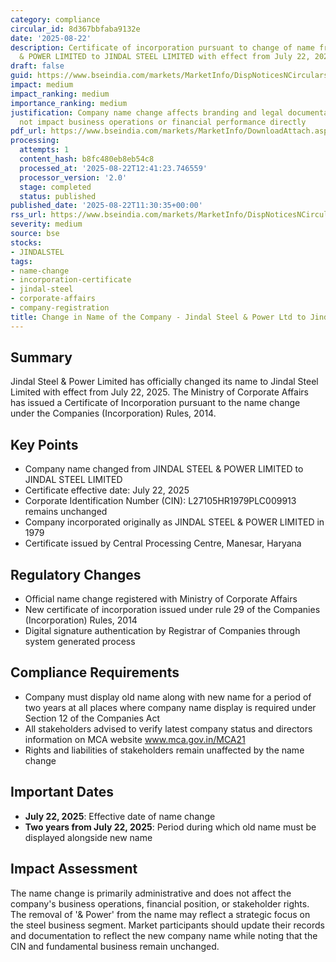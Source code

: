 ```yaml
---
category: compliance
circular_id: 8d367bbfaba9132e
date: '2025-08-22'
description: Certificate of incorporation pursuant to change of name from JINDAL STEEL
  & POWER LIMITED to JINDAL STEEL LIMITED with effect from July 22, 2025.
draft: false
guid: https://www.bseindia.com/markets/MarketInfo/DispNoticesNCirculars.aspx?Noticeid={B8D1D1E0-5D7C-494C-A8B6-753BED35CFE8}&noticeno=20250822-19&dt=08/22/2025&icount=19&totcount=29&flag=0
impact: medium
impact_ranking: medium
importance_ranking: medium
justification: Company name change affects branding and legal documentation but does
  not impact business operations or financial performance directly
pdf_url: https://www.bseindia.com/markets/MarketInfo/DownloadAttach.aspx?id=20250822-19&attachedId=bc027a25-eb6d-415d-91b1-f0f5acc7c30c
processing:
  attempts: 1
  content_hash: b8fc480eb8eb54c8
  processed_at: '2025-08-22T12:41:23.746559'
  processor_version: '2.0'
  stage: completed
  status: published
published_date: '2025-08-22T11:30:35+00:00'
rss_url: https://www.bseindia.com/markets/MarketInfo/DispNoticesNCirculars.aspx?Noticeid={B8D1D1E0-5D7C-494C-A8B6-753BED35CFE8}&noticeno=20250822-19&dt=08/22/2025&icount=19&totcount=29&flag=0
severity: medium
source: bse
stocks:
- JINDALSTEL
tags:
- name-change
- incorporation-certificate
- jindal-steel
- corporate-affairs
- company-registration
title: Change in Name of the Company - Jindal Steel & Power Ltd to Jindal Steel Limited
---
```


## Summary

Jindal Steel & Power Limited has officially changed its name to Jindal Steel Limited with effect from July 22, 2025. The Ministry of Corporate Affairs has issued a Certificate of Incorporation pursuant to the name change under the Companies (Incorporation) Rules, 2014.

## Key Points

- Company name changed from JINDAL STEEL & POWER LIMITED to JINDAL STEEL LIMITED
- Certificate effective date: July 22, 2025
- Corporate Identification Number (CIN): L27105HR1979PLC009913 remains unchanged
- Company incorporated originally as JINDAL STEEL & POWER LIMITED in 1979
- Certificate issued by Central Processing Centre, Manesar, Haryana

## Regulatory Changes

- Official name change registered with Ministry of Corporate Affairs
- New certificate of incorporation issued under rule 29 of the Companies (Incorporation) Rules, 2014
- Digital signature authentication by Registrar of Companies through system generated process

## Compliance Requirements

- Company must display old name along with new name for a period of two years at all places where company name display is required under Section 12 of the Companies Act
- All stakeholders advised to verify latest company status and directors information on MCA website www.mca.gov.in/MCA21
- Rights and liabilities of stakeholders remain unaffected by the name change

## Important Dates

- **July 22, 2025**: Effective date of name change
- **Two years from July 22, 2025**: Period during which old name must be displayed alongside new name

## Impact Assessment

The name change is primarily administrative and does not affect the company's business operations, financial position, or stakeholder rights. The removal of '& Power' from the name may reflect a strategic focus on the steel business segment. Market participants should update their records and documentation to reflect the new company name while noting that the CIN and fundamental business remain unchanged.
